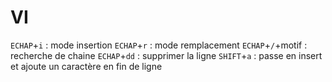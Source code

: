# VI
`ECHAP`+`i` : mode insertion
`ECHAP`+`r` : mode remplacement
`ECHAP`+`/`+motif : recherche de chaine
`ECHAP`+`dd` : supprimer la ligne
`SHIFT`+`a` : passe en insert et ajoute un caractère en fin de ligne
